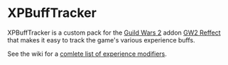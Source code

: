 # XPBuffTracker
XPBuffTracker is a custom pack for the [Guild Wars 2](https://guildwars2.com) addon [GW2 Reffect](https://github.com/Zerthox/gw2-reffect/) that makes it easy to track the game's various experience buffs.

See the wiki for a [comlete list of experience modifiers](https://wiki.guildwars2.com/wiki/Experience#Experience_modifiers).
